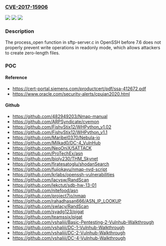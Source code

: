 ### [CVE-2017-15906](https://cve.mitre.org/cgi-bin/cvename.cgi?name=CVE-2017-15906)
![](https://img.shields.io/static/v1?label=Product&message=n%2Fa&color=blue)
![](https://img.shields.io/static/v1?label=Version&message=n%2Fa%20&color=brightgreen)
![](https://img.shields.io/static/v1?label=Vulnerability&message=n%2Fa&color=brightgreen)

### Description

The process_open function in sftp-server.c in OpenSSH before 7.6 does not properly prevent write operations in readonly mode, which allows attackers to create zero-length files.

### POC

#### Reference
- https://cert-portal.siemens.com/productcert/pdf/ssa-412672.pdf
- https://www.oracle.com/security-alerts/cpujan2020.html

#### Github
- https://github.com/482949203/Nmap-manual
- https://github.com/ARPSyndicate/cvemon
- https://github.com/FishyStix12/WHPython_v1.02
- https://github.com/FishyStix12/WHPython_v1.1
- https://github.com/Maribel0370/Nebula-io
- https://github.com/Milkad0/DC-4_VulnHub
- https://github.com/NeoOniX/5ATTACK
- https://github.com/ProTechEx/asn
- https://github.com/bioly230/THM_Skynet
- https://github.com/firatesatoglu/shodanSearch
- https://github.com/fujiokayu/nmap-nvd-script
- https://github.com/krlabs/openssh-vulnerabilities
- https://github.com/lacysw/RandScan
- https://github.com/lekctut/sdb-hw-13-01
- https://github.com/nitefood/asn
- https://github.com/project7io/nmap
- https://github.com/rahadhasan666/ASN_IP_LOOKUP
- https://github.com/swlacy/RandScan
- https://github.com/syadg123/pigat
- https://github.com/teamssix/pigat
- https://github.com/vshaliii/Basic-Pentesting-2-Vulnhub-Walkthrough
- https://github.com/vshaliii/DC-1-Vulnhub-Walkthrough
- https://github.com/vshaliii/DC-2-Vulnhub-Walkthrough
- https://github.com/vshaliii/DC-4-Vulnhub-Walkthrough


